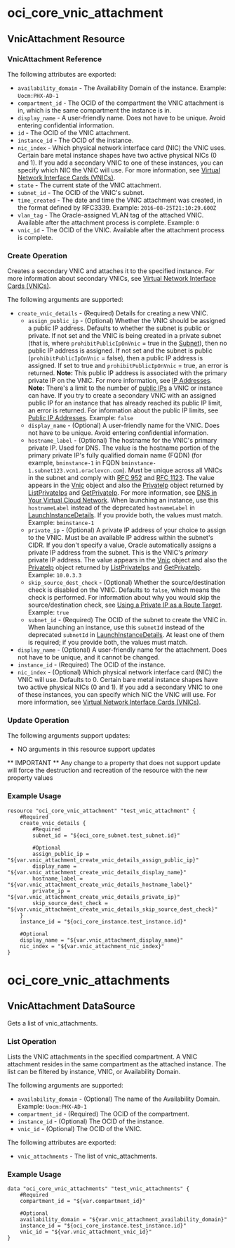 # oci_core_vnic_attachment

## VnicAttachment Resource

### VnicAttachment Reference

The following attributes are exported:

* `availability_domain` - The Availability Domain of the instance.  Example: `Uocm:PHX-AD-1` 
* `compartment_id` - The OCID of the compartment the VNIC attachment is in, which is the same compartment the instance is in. 
* `display_name` - A user-friendly name. Does not have to be unique. Avoid entering confidential information. 
* `id` - The OCID of the VNIC attachment.
* `instance_id` - The OCID of the instance.
* `nic_index` - Which physical network interface card (NIC) the VNIC uses. Certain bare metal instance shapes have two active physical NICs (0 and 1). If you add a secondary VNIC to one of these instances, you can specify which NIC the VNIC will use. For more information, see [Virtual Network Interface Cards (VNICs)](https://docs.us-phoenix-1.oraclecloud.com/Content/Network/Tasks/managingVNICs.htm). 
* `state` - The current state of the VNIC attachment.
* `subnet_id` - The OCID of the VNIC's subnet.
* `time_created` - The date and time the VNIC attachment was created, in the format defined by RFC3339.  Example: `2016-08-25T21:10:29.600Z` 
* `vlan_tag` - The Oracle-assigned VLAN tag of the attached VNIC. Available after the attachment process is complete.  Example: `0` 
* `vnic_id` - The OCID of the VNIC. Available after the attachment process is complete.



### Create Operation
Creates a secondary VNIC and attaches it to the specified instance.
For more information about secondary VNICs, see
[Virtual Network Interface Cards (VNICs)](https://docs.us-phoenix-1.oraclecloud.com/Content/Network/Tasks/managingVNICs.htm).


The following arguments are supported:

* `create_vnic_details` - (Required) Details for creating a new VNIC. 
	* `assign_public_ip` - (Optional) Whether the VNIC should be assigned a public IP address. Defaults to whether the subnet is public or private. If not set and the VNIC is being created in a private subnet (that is, where `prohibitPublicIpOnVnic` = true in the [Subnet](https://docs.us-phoenix-1.oraclecloud.com/api/#/en/iaas/20160918/Subnet/)), then no public IP address is assigned. If not set and the subnet is public (`prohibitPublicIpOnVnic` = false), then a public IP address is assigned. If set to true and `prohibitPublicIpOnVnic` = true, an error is returned.  **Note:** This public IP address is associated with the primary private IP on the VNIC. For more information, see [IP Addresses](https://docs.us-phoenix-1.oraclecloud.com/Content/Network/Tasks/managingIPaddresses.htm).  **Note:** There's a limit to the number of [public IPs](https://docs.us-phoenix-1.oraclecloud.com/api/#/en/iaas/20160918/PublicIp/) a VNIC or instance can have. If you try to create a secondary VNIC with an assigned public IP for an instance that has already reached its public IP limit, an error is returned. For information about the public IP limits, see [Public IP Addresses](https://docs.us-phoenix-1.oraclecloud.com/Content/Network/Tasks/managingpublicIPs.htm).  Example: `false` 
	* `display_name` - (Optional) A user-friendly name for the VNIC. Does not have to be unique. Avoid entering confidential information. 
	* `hostname_label` - (Optional) The hostname for the VNIC's primary private IP. Used for DNS. The value is the hostname portion of the primary private IP's fully qualified domain name (FQDN) (for example, `bminstance-1` in FQDN `bminstance-1.subnet123.vcn1.oraclevcn.com`). Must be unique across all VNICs in the subnet and comply with [RFC 952](https://tools.ietf.org/html/rfc952) and [RFC 1123](https://tools.ietf.org/html/rfc1123). The value appears in the [Vnic](https://docs.us-phoenix-1.oraclecloud.com/api/#/en/iaas/20160918/Vnic/) object and also the [PrivateIp](https://docs.us-phoenix-1.oraclecloud.com/api/#/en/iaas/20160918/PrivateIp/) object returned by [ListPrivateIps](https://docs.us-phoenix-1.oraclecloud.com/api/#/en/iaas/20160918/PrivateIp/ListPrivateIps) and [GetPrivateIp](https://docs.us-phoenix-1.oraclecloud.com/api/#/en/iaas/20160918/PrivateIp/GetPrivateIp).  For more information, see [DNS in Your Virtual Cloud Network](https://docs.us-phoenix-1.oraclecloud.com/Content/Network/Concepts/dns.htm).  When launching an instance, use this `hostnameLabel` instead of the deprecated `hostnameLabel` in [LaunchInstanceDetails](https://docs.us-phoenix-1.oraclecloud.com/api/#/en/iaas/20160918/requests/LaunchInstanceDetails). If you provide both, the values must match.  Example: `bminstance-1` 
	* `private_ip` - (Optional) A private IP address of your choice to assign to the VNIC. Must be an available IP address within the subnet's CIDR. If you don't specify a value, Oracle automatically assigns a private IP address from the subnet. This is the VNIC's *primary* private IP address. The value appears in the [Vnic](https://docs.us-phoenix-1.oraclecloud.com/api/#/en/iaas/20160918/Vnic/) object and also the [PrivateIp](https://docs.us-phoenix-1.oraclecloud.com/api/#/en/iaas/20160918/PrivateIp/) object returned by [ListPrivateIps](https://docs.us-phoenix-1.oraclecloud.com/api/#/en/iaas/20160918/PrivateIp/ListPrivateIps) and [GetPrivateIp](https://docs.us-phoenix-1.oraclecloud.com/api/#/en/iaas/20160918/PrivateIp/GetPrivateIp).  Example: `10.0.3.3` 
	* `skip_source_dest_check` - (Optional) Whether the source/destination check is disabled on the VNIC. Defaults to `false`, which means the check is performed. For information about why you would skip the source/destination check, see [Using a Private IP as a Route Target](https://docs.us-phoenix-1.oraclecloud.com/Content/Network/Tasks/managingroutetables.htm#privateip).  Example: `true` 
	* `subnet_id` - (Required) The OCID of the subnet to create the VNIC in. When launching an instance, use this `subnetId` instead of the deprecated `subnetId` in [LaunchInstanceDetails](https://docs.us-phoenix-1.oraclecloud.com/api/#/en/iaas/20160918/requests/LaunchInstanceDetails). At least one of them is required; if you provide both, the values must match. 
* `display_name` - (Optional) A user-friendly name for the attachment. Does not have to be unique, and it cannot be changed. 
* `instance_id` - (Required) The OCID of the instance.
* `nic_index` - (Optional) Which physical network interface card (NIC) the VNIC will use. Defaults to 0. Certain bare metal instance shapes have two active physical NICs (0 and 1). If you add a secondary VNIC to one of these instances, you can specify which NIC the VNIC will use. For more information, see [Virtual Network Interface Cards (VNICs)](https://docs.us-phoenix-1.oraclecloud.com/Content/Network/Tasks/managingVNICs.htm). 


### Update Operation


The following arguments support updates:
* NO arguments in this resource support updates

** IMPORTANT **
Any change to a property that does not support update will force the destruction and recreation of the resource with the new property values

### Example Usage

```hcl
resource "oci_core_vnic_attachment" "test_vnic_attachment" {
	#Required
	create_vnic_details {
		#Required
		subnet_id = "${oci_core_subnet.test_subnet.id}"

		#Optional
		assign_public_ip = "${var.vnic_attachment_create_vnic_details_assign_public_ip}"
		display_name = "${var.vnic_attachment_create_vnic_details_display_name}"
		hostname_label = "${var.vnic_attachment_create_vnic_details_hostname_label}"
		private_ip = "${var.vnic_attachment_create_vnic_details_private_ip}"
		skip_source_dest_check = "${var.vnic_attachment_create_vnic_details_skip_source_dest_check}"
	}
	instance_id = "${oci_core_instance.test_instance.id}"

	#Optional
	display_name = "${var.vnic_attachment_display_name}"
	nic_index = "${var.vnic_attachment_nic_index}"
}
```

# oci_core_vnic_attachments

## VnicAttachment DataSource

Gets a list of vnic_attachments.

### List Operation
Lists the VNIC attachments in the specified compartment. A VNIC attachment
resides in the same compartment as the attached instance. The list can be
filtered by instance, VNIC, or Availability Domain.

The following arguments are supported:

* `availability_domain` - (Optional) The name of the Availability Domain.  Example: `Uocm:PHX-AD-1` 
* `compartment_id` - (Required) The OCID of the compartment.
* `instance_id` - (Optional) The OCID of the instance.
* `vnic_id` - (Optional) The OCID of the VNIC.


The following attributes are exported:

* `vnic_attachments` - The list of vnic_attachments.

### Example Usage

```hcl
data "oci_core_vnic_attachments" "test_vnic_attachments" {
	#Required
	compartment_id = "${var.compartment_id}"

	#Optional
	availability_domain = "${var.vnic_attachment_availability_domain}"
	instance_id = "${oci_core_instance.test_instance.id}"
	vnic_id = "${var.vnic_attachment_vnic_id}"
}
```